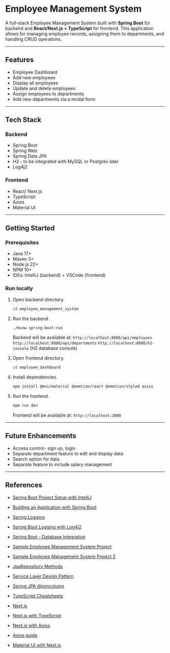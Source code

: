 ﻿# Employee Management System

A full-stack Employee Management System built with **Spring Boot** for backend and **React/Next.js + TypeScript** for frontend. This application allows for managing employee records, assigning them to departments, and handling CRUD operations.

---

## Features

- Employee Dashboard
- Add new employees
- Display all employees
- Update and delete employees
- Assign employees to departments
- Add new departments via a modal form

---

## Tech Stack

### Backend

- Spring Boot
- Spring Web
- Spring Data JPA
- H2  - to be integrated with MySQL or Postgres later
- Log4j2

### Frontend

- React/ Next.js
- TypeScript
- Axios
- Material UI
  
---

## Getting Started

### Prerequisites

- Java 17+
- Maven 3+
- Node.js 22+
- NPM 10+
- IDEs: IntelliJ (backend) + VSCode (frontend)

### Run locally

1. Open backend directory.
    
    ```bash
    cd employee_management_system
    ```
   
2. Run the backend.
    
    ```bash
    ./mvnw spring-boot:run
    ```
    
	Backend will be available at:
    `http://localhost:8080/api/employees`  
    `http://localhost:8080/api/departments`
    `http://localhost:8080/h2-console`	(H2 database console)
    

3. Open frontend directory.
    
    ```bash
    cd employee_dashboard
    ```
    
4. Install dependencies.
    
    ```bash
	npm install @mui/material @emotion/react @emotion/styled axios
    ```
    
5. Run the frontend.
    
    ```bash
    npm run dev    
    ```
    
	Frontend will be available at:
    `http://localhost:3000`
    
---

## Future Enhancements

- Access control- sign up, login
- Separate department feature to edit and display data
- Search option for data
- Separate feature to include salary management
    
---

## References

- [Spring Boot Project Setup with IntelliJ](https://www.geeksforgeeks.org/how-to-create-a-spring-boot-project-in-spring-initializr-and-run-it-in-intellij-idea/)

- [Building an Application with Spring Boot](https://spring.io/guides/gs/spring-boot)

- [Spring Logging](https://docs.spring.io/spring-boot/how-to/logging.html)

- [Spring Boot Logging with Log4j2](https://www.baeldung.com/spring-boot-logback-log4j2)

- [Spring Boot - Database Integration](https://www.geeksforgeeks.org/spring-boot-database-integration-jpa-hibernate-mysql-h2/)

- [Sample Employee Management System Project](https://www.geeksforgeeks.org/employee-management-system-using-spring-boot/)

- [Sample Employee Management System Project 2](https://www.javaguides.net/2021/07/spring-boot-tutorial-build-employee-management-project.html#google_vignette)

- [JpaRepository Methods](https://docs.spring.io/spring-data/jpa/docs/current/api/org/springframework/data/jpa/repository/JpaRepository.html)

- [Service Layer Design Pattern](https://java-design-patterns.com/patterns/service-layer/?utm_source=chatgpt.com#benefits-and-trade-offs-of-service-layer-pattern)

- [Spring JPA @joincolumn](https://codingnomads.com/spring-data-jpa-joincolumn-configuration)

- [TypeScript Cheatsheets](https://www.typescriptlang.org/cheatsheets/)

- [Next.js](https://nextjs.org/learn?utm_source=next-site&utm_medium=homepage-cta&utm_campaign=home)

- [Next.js with TypeScript](https://nextjs.org/docs/app/api-reference/config/typescript)

- [Next.js with Axios](https://sandeepbansod.medium.com/effortless-api-request-handling-in-next-js-with-axios-a-comprehensive-guide-8b424ce403c5)

- [Axios guide](https://www.geeksforgeeks.org/axios-in-react-a-guide-for-beginners/)

- [Material UI with Next.js](https://mui.com/material-ui/integrations/nextjs/)
